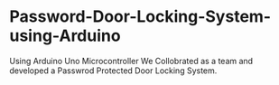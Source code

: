 # Password-Door-Locking-System-using-Arduino
Using Arduino Uno Microcontroller We Collobrated as a team and developed a Passwrod Protected Door Locking System.

